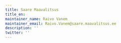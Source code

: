 ```yaml
---
title: Saare Maavalitsus
title_en:
maintainer_name: Raivo Vanem
maintainer_email: Raivo.Vanem@saare.maavalitsus.ee
description: ''
twitter: ''
---
```

